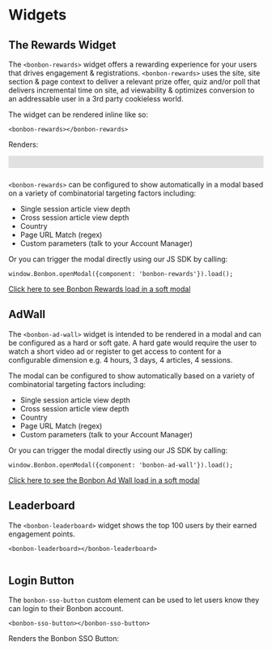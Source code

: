 # Widgets

<script>function bonbontag(){bonbonDataLayer.push(arguments);};(function(w,d,s,l,i,e){w[l]=w[l]||[];w[l].push({'bonbon.start':new Date().getTime(),event:'bonbon.js'});var f=d.getElementsByTagName(s)[0],j=d.createElement(s);j.type="text/javascript";j.async=true;j.setAttribute('data-clientId',i);e&&j.setAttribute('data-environment',e);j.id='bonbon-js-sdk';j.src='https://cdn.bonbon.tech/js/bonbon.js';f.parentNode.insertBefore(j,f);})(window,document,'script','bonbonDataLayer','h1BcGIlUGgflboYmUIC7JTa3OlA75QG8');
</script>


## The Rewards Widget

The `<bonbon-rewards>` widget offers a rewarding experience for your users that drives engagement & registrations. `<bonbon-rewards>` uses the site, site section & page context to deliver a relevant prize offer, quiz and/or poll that delivers incremental time on site, ad viewability & optimizes conversion to an addressable user in a 3rd party cookieless world.

The widget can be rendered inline like so:

```
<bonbon-rewards></bonbon-rewards>
```

Renders:

<div style="padding: 12px; background: #e1e1e1;margin-bottom:24px;">
	<bonbon-rewards></bonbon-rewards>
</div>

`<bonbon-rewards>` can be configured to show automatically in a modal based on a variety of combinatorial targeting factors including:

* Single session article view depth
* Cross session article view depth
* Country
* Page URL Match (regex)
* Custom parameters (talk to your Account Manager)

Or you can trigger the modal directly using our JS SDK by calling:

```
window.Bonbon.openModal({component: 'bonbon-rewards'}).load();
```

<a href="javascript:Bonbon.openModal({component: 'bonbon-rewards'}).load();">Click here to see Bonbon Rewards load in a soft modal</a>



## AdWall

The `<bonbon-ad-wall>` widget is intended to be rendered in a modal and can be configured as a hard or soft gate. A hard gate would require the user to watch a short video ad or register to get access to content for a configurable dimension e.g. 4 hours, 3 days, 4 articles, 4 sessions.

The modal can be configured to show automatically based on a variety of combinatorial targeting factors including:

* Single session article view depth
* Cross session article view depth
* Country
* Page URL Match (regex)
* Custom parameters (talk to your Account Manager)

Or you can trigger the modal directly using our JS SDK by calling:

```
window.Bonbon.openModal({component: 'bonbon-ad-wall'}).load();
```

<a href="javascript:Bonbon.openModal({component: 'bonbon-ad-wall'}).load();">Click here to see the Bonbon Ad Wall load in a soft modal</a>


## Leaderboard

The `<bonbon-leaderboard>` widget shows the top 100 users by their earned engagement points.

```
<bonbon-leaderboard></bonbon-leaderboard>
```

<div style="max-height: 300px;overflow-y: scroll;margin-bottom:24px;">
	<bonbon-leaderboard></bonbon-leaderboard>
</div>

## Login Button

The `bonbon-sso-button` custom element can be used to let users know they can login to their Bonbon account.

```
<bonbon-sso-button></bonbon-sso-button>
```

Renders the Bonbon SSO Button:

<div style="width:300px;">
	<bonbon-sso-button></bonbon-sso-button>
</div>

<bonbon-offer-grid></bonbon-offer-grid>

